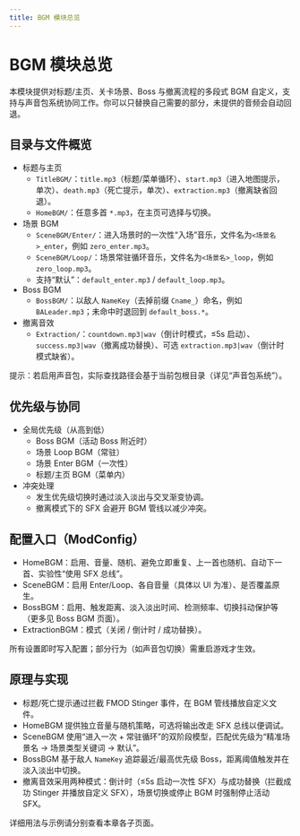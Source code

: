 ```yaml
---
title: BGM 模块总览
---
```


# BGM 模块总览

本模块提供对标题/主页、关卡场景、Boss 与撤离流程的多段式 BGM 自定义，支持与声音包系统协同工作。你可以只替换自己需要的部分，未提供的音频会自动回退。

## 目录与文件概览

- 标题与主页
  - `TitleBGM/`：`title.mp3`（标题/菜单循环）、`start.mp3`（进入地图提示，单次）、`death.mp3`（死亡提示，单次）、`extraction.mp3`（撤离缺省回退）。
  - `HomeBGM/`：任意多首 `*.mp3`，在主页可选择与切换。
- 场景 BGM
  - `SceneBGM/Enter/`：进入场景时的一次性“入场”音乐，文件名为`<场景名>_enter`，例如 `zero_enter.mp3`。
  - `SceneBGM/Loop/`：场景常驻循环音乐，文件名为`<场景名>_loop`，例如 `zero_loop.mp3`。
  - 支持“默认”：`default_enter.mp3` / `default_loop.mp3`。
- Boss BGM
  - `BossBGM/`：以敌人 `NameKey`（去掉前缀 `Cname_`）命名，例如 `BALeader.mp3`；未命中时退回到 `default_boss.*`。
- 撤离音效
  - `Extraction/`：`countdown.mp3|wav`（倒计时模式，≤5s 启动）、`success.mp3|wav`（撤离成功替换）、可选 `extraction.mp3|wav`（倒计时模式缺省）。

提示：若启用声音包，实际查找路径会基于当前包根目录（详见“声音包系统”）。

## 优先级与协同

- 全局优先级（从高到低）
  - Boss BGM（活动 Boss 附近时）
  - 场景 Loop BGM（常驻）
  - 场景 Enter BGM（一次性）
  - 标题/主页 BGM（菜单内）
- 冲突处理
  - 发生优先级切换时通过淡入淡出与交叉渐变协调。
  - 撤离模式下的 SFX 会避开 BGM 管线以减少冲突。

## 配置入口（ModConfig）

- HomeBGM：启用、音量、随机、避免立即重复、上一首也随机、自动下一首、实验性“使用 SFX 总线”。
- SceneBGM：启用 Enter/Loop、各自音量（具体以 UI 为准）、是否覆盖原生。
- BossBGM：启用、触发距离、淡入淡出时间、检测频率、切换抖动保护等（更多见 Boss BGM 页面）。
- ExtractionBGM：模式（关闭 / 倒计时 / 成功替换）。

所有设置即时写入配置；部分行为（如声音包切换）需重启游戏才生效。

## 原理与实现

- 标题/死亡提示通过拦截 FMOD Stinger 事件，在 BGM 管线播放自定义文件。
- HomeBGM 提供独立音量与随机策略，可选将输出改走 SFX 总线以便调试。
- SceneBGM 使用“进入一次 + 常驻循环”的双阶段模型，匹配优先级为“精准场景名 → 场景类型关键词 → 默认”。
- BossBGM 基于敌人 `NameKey` 追踪最近/最高优先级 Boss，距离阈值触发并在淡入淡出中切换。
- 撤离音效采用两种模式：倒计时（≤5s 启动一次性 SFX）与成功替换（拦截成功 Stinger 并播放自定义 SFX），场景切换或停止 BGM 时强制停止活动 SFX。

详细用法与示例请分别查看本章各子页面。


